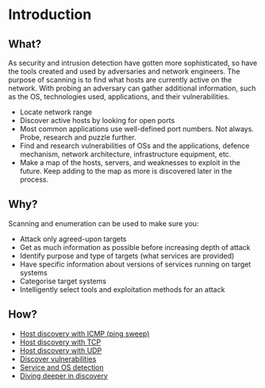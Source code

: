 # Introduction

## What?

As security and intrusion detection have gotten more sophisticated, so have the tools created and used by adversaries 
and network engineers. The purpose of scanning is to find what hosts are currently active on the network. With probing 
an adversary can gather additional information, such as the OS, technologies used, applications, and their vulnerabilities.

* Locate network range
* Discover active hosts by looking for open ports
* Most common applications use well-defined port numbers. Not always. Probe, research and puzzle further.
* Find and research vulnerabilities of OSs and the applications, defence mechanism, network architecture, infrastructure equipment, etc.
* Make a map of the hosts, servers, and weaknesses to exploit in the future. Keep adding to the map as more is discovered later in the process.

## Why?

Scanning and enumeration can be used to make sure you:

* Attack only agreed-upon targets
* Get as much information as possible before increasing depth of attack
* Identify purpose and type of targets (what services are provided)
* Have specific information about versions of services running on target systems
* Categorise target systems
* Intelligently select tools and exploitation methods for an attack

## How?

* [Host discovery with ICMP (ping sweep)](icmp.md)
* [Host discovery with TCP](tcp.md)
* [Host discovery with UDP](udp.md)
* [Discover vulnerabilities](vulns.md)
* [Service and OS detection](service-and-os.md)
* [Diving deeper in discovery](analysis.md)